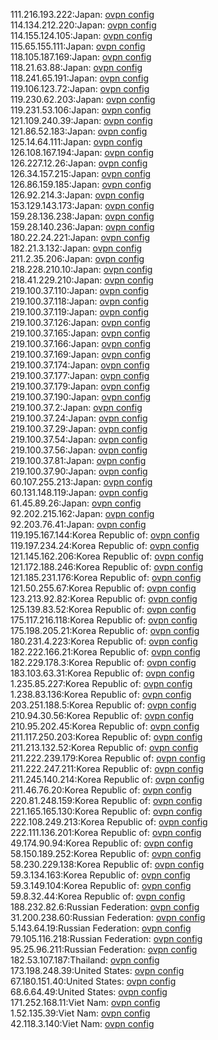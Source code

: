 111.216.193.222:Japan: [ovpn config](vpn/111_216_193_222.ovpn)  
114.134.212.220:Japan: [ovpn config](vpn/114_134_212_220.ovpn)  
114.155.124.105:Japan: [ovpn config](vpn/114_155_124_105.ovpn)  
115.65.155.111:Japan: [ovpn config](vpn/115_65_155_111.ovpn)  
118.105.187.169:Japan: [ovpn config](vpn/118_105_187_169.ovpn)  
118.21.63.88:Japan: [ovpn config](vpn/118_21_63_88.ovpn)  
118.241.65.191:Japan: [ovpn config](vpn/118_241_65_191.ovpn)  
119.106.123.72:Japan: [ovpn config](vpn/119_106_123_72.ovpn)  
119.230.62.203:Japan: [ovpn config](vpn/119_230_62_203.ovpn)  
119.231.53.106:Japan: [ovpn config](vpn/119_231_53_106.ovpn)  
121.109.240.39:Japan: [ovpn config](vpn/121_109_240_39.ovpn)  
121.86.52.183:Japan: [ovpn config](vpn/121_86_52_183.ovpn)  
125.14.64.111:Japan: [ovpn config](vpn/125_14_64_111.ovpn)  
126.108.167.194:Japan: [ovpn config](vpn/126_108_167_194.ovpn)  
126.227.12.26:Japan: [ovpn config](vpn/126_227_12_26.ovpn)  
126.34.157.215:Japan: [ovpn config](vpn/126_34_157_215.ovpn)  
126.86.159.185:Japan: [ovpn config](vpn/126_86_159_185.ovpn)  
126.92.214.3:Japan: [ovpn config](vpn/126_92_214_3.ovpn)  
153.129.143.173:Japan: [ovpn config](vpn/153_129_143_173.ovpn)  
159.28.136.238:Japan: [ovpn config](vpn/159_28_136_238.ovpn)  
159.28.140.236:Japan: [ovpn config](vpn/159_28_140_236.ovpn)  
180.22.24.221:Japan: [ovpn config](vpn/180_22_24_221.ovpn)  
182.21.3.132:Japan: [ovpn config](vpn/182_21_3_132.ovpn)  
211.2.35.206:Japan: [ovpn config](vpn/211_2_35_206.ovpn)  
218.228.210.10:Japan: [ovpn config](vpn/218_228_210_10.ovpn)  
218.41.229.210:Japan: [ovpn config](vpn/218_41_229_210.ovpn)  
219.100.37.110:Japan: [ovpn config](vpn/219_100_37_110.ovpn)  
219.100.37.118:Japan: [ovpn config](vpn/219_100_37_118.ovpn)  
219.100.37.119:Japan: [ovpn config](vpn/219_100_37_119.ovpn)  
219.100.37.126:Japan: [ovpn config](vpn/219_100_37_126.ovpn)  
219.100.37.165:Japan: [ovpn config](vpn/219_100_37_165.ovpn)  
219.100.37.166:Japan: [ovpn config](vpn/219_100_37_166.ovpn)  
219.100.37.169:Japan: [ovpn config](vpn/219_100_37_169.ovpn)  
219.100.37.174:Japan: [ovpn config](vpn/219_100_37_174.ovpn)  
219.100.37.177:Japan: [ovpn config](vpn/219_100_37_177.ovpn)  
219.100.37.179:Japan: [ovpn config](vpn/219_100_37_179.ovpn)  
219.100.37.190:Japan: [ovpn config](vpn/219_100_37_190.ovpn)  
219.100.37.2:Japan: [ovpn config](vpn/219_100_37_2.ovpn)  
219.100.37.24:Japan: [ovpn config](vpn/219_100_37_24.ovpn)  
219.100.37.29:Japan: [ovpn config](vpn/219_100_37_29.ovpn)  
219.100.37.54:Japan: [ovpn config](vpn/219_100_37_54.ovpn)  
219.100.37.56:Japan: [ovpn config](vpn/219_100_37_56.ovpn)  
219.100.37.81:Japan: [ovpn config](vpn/219_100_37_81.ovpn)  
219.100.37.90:Japan: [ovpn config](vpn/219_100_37_90.ovpn)  
60.107.255.213:Japan: [ovpn config](vpn/60_107_255_213.ovpn)  
60.131.148.119:Japan: [ovpn config](vpn/60_131_148_119.ovpn)  
61.45.89.26:Japan: [ovpn config](vpn/61_45_89_26.ovpn)  
92.202.215.162:Japan: [ovpn config](vpn/92_202_215_162.ovpn)  
92.203.76.41:Japan: [ovpn config](vpn/92_203_76_41.ovpn)  
119.195.167.144:Korea Republic of: [ovpn config](vpn/119_195_167_144.ovpn)  
119.197.234.24:Korea Republic of: [ovpn config](vpn/119_197_234_24.ovpn)  
121.145.162.206:Korea Republic of: [ovpn config](vpn/121_145_162_206.ovpn)  
121.172.188.246:Korea Republic of: [ovpn config](vpn/121_172_188_246.ovpn)  
121.185.231.176:Korea Republic of: [ovpn config](vpn/121_185_231_176.ovpn)  
121.50.255.67:Korea Republic of: [ovpn config](vpn/121_50_255_67.ovpn)  
123.213.92.82:Korea Republic of: [ovpn config](vpn/123_213_92_82.ovpn)  
125.139.83.52:Korea Republic of: [ovpn config](vpn/125_139_83_52.ovpn)  
175.117.216.118:Korea Republic of: [ovpn config](vpn/175_117_216_118.ovpn)  
175.198.205.21:Korea Republic of: [ovpn config](vpn/175_198_205_21.ovpn)  
180.231.4.223:Korea Republic of: [ovpn config](vpn/180_231_4_223.ovpn)  
182.222.166.21:Korea Republic of: [ovpn config](vpn/182_222_166_21.ovpn)  
182.229.178.3:Korea Republic of: [ovpn config](vpn/182_229_178_3.ovpn)  
183.103.63.31:Korea Republic of: [ovpn config](vpn/183_103_63_31.ovpn)  
1.235.85.227:Korea Republic of: [ovpn config](vpn/1_235_85_227.ovpn)  
1.238.83.136:Korea Republic of: [ovpn config](vpn/1_238_83_136.ovpn)  
203.251.188.5:Korea Republic of: [ovpn config](vpn/203_251_188_5.ovpn)  
210.94.30.56:Korea Republic of: [ovpn config](vpn/210_94_30_56.ovpn)  
210.95.202.45:Korea Republic of: [ovpn config](vpn/210_95_202_45.ovpn)  
211.117.250.203:Korea Republic of: [ovpn config](vpn/211_117_250_203.ovpn)  
211.213.132.52:Korea Republic of: [ovpn config](vpn/211_213_132_52.ovpn)  
211.222.239.179:Korea Republic of: [ovpn config](vpn/211_222_239_179.ovpn)  
211.222.247.211:Korea Republic of: [ovpn config](vpn/211_222_247_211.ovpn)  
211.245.140.214:Korea Republic of: [ovpn config](vpn/211_245_140_214.ovpn)  
211.46.76.20:Korea Republic of: [ovpn config](vpn/211_46_76_20.ovpn)  
220.81.248.159:Korea Republic of: [ovpn config](vpn/220_81_248_159.ovpn)  
221.165.165.130:Korea Republic of: [ovpn config](vpn/221_165_165_130.ovpn)  
222.108.249.213:Korea Republic of: [ovpn config](vpn/222_108_249_213.ovpn)  
222.111.136.201:Korea Republic of: [ovpn config](vpn/222_111_136_201.ovpn)  
49.174.90.94:Korea Republic of: [ovpn config](vpn/49_174_90_94.ovpn)  
58.150.189.252:Korea Republic of: [ovpn config](vpn/58_150_189_252.ovpn)  
58.230.229.138:Korea Republic of: [ovpn config](vpn/58_230_229_138.ovpn)  
59.3.134.163:Korea Republic of: [ovpn config](vpn/59_3_134_163.ovpn)  
59.3.149.104:Korea Republic of: [ovpn config](vpn/59_3_149_104.ovpn)  
59.8.32.44:Korea Republic of: [ovpn config](vpn/59_8_32_44.ovpn)  
188.232.82.6:Russian Federation: [ovpn config](vpn/188_232_82_6.ovpn)  
31.200.238.60:Russian Federation: [ovpn config](vpn/31_200_238_60.ovpn)  
5.143.64.19:Russian Federation: [ovpn config](vpn/5_143_64_19.ovpn)  
79.105.116.218:Russian Federation: [ovpn config](vpn/79_105_116_218.ovpn)  
95.25.96.211:Russian Federation: [ovpn config](vpn/95_25_96_211.ovpn)  
182.53.107.187:Thailand: [ovpn config](vpn/182_53_107_187.ovpn)  
173.198.248.39:United States: [ovpn config](vpn/173_198_248_39.ovpn)  
67.180.151.40:United States: [ovpn config](vpn/67_180_151_40.ovpn)  
68.6.64.49:United States: [ovpn config](vpn/68_6_64_49.ovpn)  
171.252.168.11:Viet Nam: [ovpn config](vpn/171_252_168_11.ovpn)  
1.52.135.39:Viet Nam: [ovpn config](vpn/1_52_135_39.ovpn)  
42.118.3.140:Viet Nam: [ovpn config](vpn/42_118_3_140.ovpn)  
